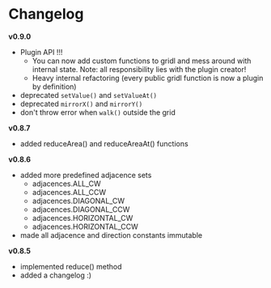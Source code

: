 # Changelog

**v0.9.0**

* Plugin API !!!
    * You can now add custom functions to gridl and mess around with internal state. Note: all responsibility lies with the plugin creator!
    * Heavy internal refactoring (every public gridl function is now a plugin by definition)
* deprecated `setValue()` and `setValueAt()`
* deprecated `mirrorX()` and `mirrorY()`
* don't throw error when `walk()` outside the grid  

**v0.8.7**

* added reduceArea() and reduceAreaAt() functions

**v0.8.6**

* added more predefined adjacence sets
    * adjacences.ALL_CW
    * adjacences.ALL_CCW
    * adjacences.DIAGONAL_CW
    * adjacences.DIAGONAL_CCW
    * adjacences.HORIZONTAL_CW
    * adjacences.HORIZONTAL_CCW
* made all adjacence and direction constants immutable

**v0.8.5**

* implemented reduce() method
* added a changelog :)